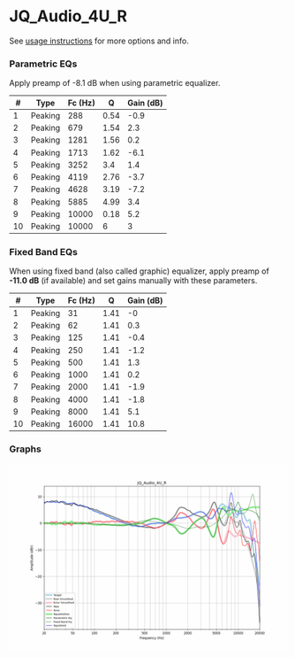 # JQ_Audio_4U_R
See [usage instructions](https://github.com/jaakkopasanen/AutoEq#usage) for more options and info.

### Parametric EQs
Apply preamp of -8.1 dB when using parametric equalizer.

|   # | Type    |   Fc (Hz) |    Q |   Gain (dB) |
|-----|---------|-----------|------|-------------|
|   1 | Peaking |       288 | 0.54 |        -0.9 |
|   2 | Peaking |       679 | 1.54 |         2.3 |
|   3 | Peaking |      1281 | 1.56 |         0.2 |
|   4 | Peaking |      1713 | 1.62 |        -6.1 |
|   5 | Peaking |      3252 | 3.4  |         1.4 |
|   6 | Peaking |      4119 | 2.76 |        -3.7 |
|   7 | Peaking |      4628 | 3.19 |        -7.2 |
|   8 | Peaking |      5885 | 4.99 |         3.4 |
|   9 | Peaking |     10000 | 0.18 |         5.2 |
|  10 | Peaking |     10000 | 6    |         3   |

### Fixed Band EQs
When using fixed band (also called graphic) equalizer, apply preamp of **-11.0 dB** (if available) and set gains manually with these parameters.

|   # | Type    |   Fc (Hz) |    Q |   Gain (dB) |
|-----|---------|-----------|------|-------------|
|   1 | Peaking |        31 | 1.41 |        -0   |
|   2 | Peaking |        62 | 1.41 |         0.3 |
|   3 | Peaking |       125 | 1.41 |        -0.4 |
|   4 | Peaking |       250 | 1.41 |        -1.2 |
|   5 | Peaking |       500 | 1.41 |         1.3 |
|   6 | Peaking |      1000 | 1.41 |         0.2 |
|   7 | Peaking |      2000 | 1.41 |        -1.9 |
|   8 | Peaking |      4000 | 1.41 |        -1.8 |
|   9 | Peaking |      8000 | 1.41 |         5.1 |
|  10 | Peaking |     16000 | 1.41 |        10.8 |

### Graphs
![](./JQ_Audio_4U_R.png)
